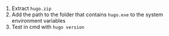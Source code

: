 1. Extract `hugo.zip`
2. Add the path to the folder that contains `hugo.exe` to the system environment variables
3. Test in cmd with `hugo version`